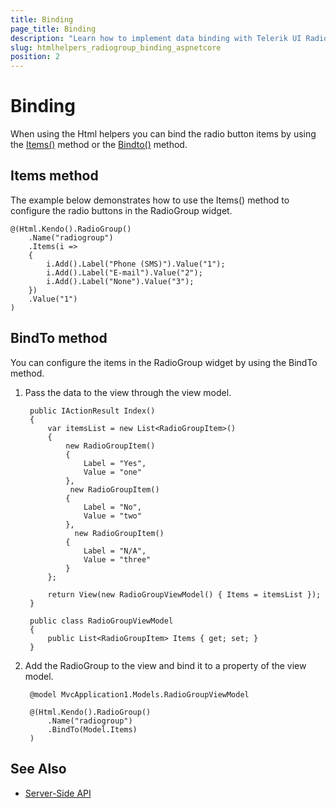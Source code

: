 ```yaml
---
title: Binding
page_title: Binding
description: "Learn how to implement data binding with Telerik UI RadioGroup HtmlHelper for {{ site.framework }}."
slug: htmlhelpers_radiogroup_binding_aspnetcore
position: 2
---
```


# Binding

When using the Html helpers you can bind the radio button items by using the [Items()](#items) method or the [Bindto()](#bindto) method.

## Items method

The example below demonstrates how to use the Items() method to configure the radio buttons in the RadioGroup widget.

    @(Html.Kendo().RadioGroup()
        .Name("radiogroup")
        .Items(i =>
        {
            i.Add().Label("Phone (SMS)").Value("1");
            i.Add().Label("E-mail").Value("2");
            i.Add().Label("None").Value("3");
        })
        .Value("1")
    )


## BindTo method

You can configure the items in the RadioGroup widget by using the BindTo method.

1. Pass the data to the view through the view model.

        public IActionResult Index()
        {
            var itemsList = new List<RadioGroupItem>()
            {
                new RadioGroupItem()
                {
                    Label = "Yes",
                    Value = "one"
                },
                 new RadioGroupItem()
                {
                    Label = "No",
                    Value = "two"                    
                },
                  new RadioGroupItem()
                {
                    Label = "N/A",
                    Value = "three"
                }
            };

            return View(new RadioGroupViewModel() { Items = itemsList });
        }

        public class RadioGroupViewModel
        {
            public List<RadioGroupItem> Items { get; set; }
        }



1. Add the RadioGroup to the view and bind it to a property of the view model.

        @model MvcApplication1.Models.RadioGroupViewModel

        @(Html.Kendo().RadioGroup()
            .Name("radiogroup")   
            .BindTo(Model.Items)
        )

## See Also

* [Server-Side API](/api/radiogroup)
